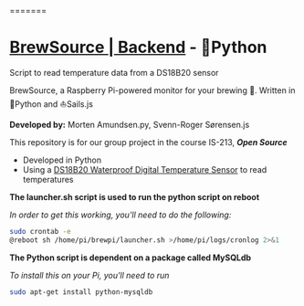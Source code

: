 =======
# [BrewSource | Backend](http://brewsource.no) - :snake:Python
Script to read temperature data from a DS18B20 sensor

BrewSource, a Raspberry Pi-powered monitor for your brewing :beers:. Written in :snake:Python and :sailboat:Sails.js

**Developed by:** Morten Amundsen.py, Svenn-Roger Sørensen.js

This repository is for our group project in the course IS-213, **_Open Source_**

- Developed in Python
- Using a [DS18B20 Waterproof Digital Temperature Sensor](https://www.adafruit.com/product/381) to read temperatures

**The launcher.sh script is used to run the python script on reboot**

_In order to get this working, you'll need to do the following:_
```sh
sudo crontab -e
@reboot sh /home/pi/brewpi/launcher.sh >/home/pi/logs/cronlog 2>&1
```

**The Python script is dependent on a package called MySQLdb**

_To install this on your Pi, you'll need to run_
```sh
sudo apt-get install python-mysqldb
```
